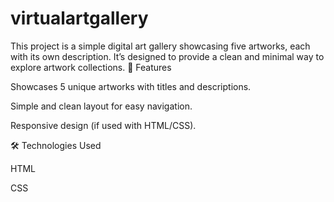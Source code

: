 # virtualartgallery
This project is a simple digital art gallery showcasing five artworks, each with its own description. It’s designed to provide a clean and minimal way to explore artwork collections.
🚀 Features

Showcases 5 unique artworks with titles and descriptions.

Simple and clean layout for easy navigation.

Responsive design (if used with HTML/CSS).

🛠️ Technologies Used

HTML

CSS
